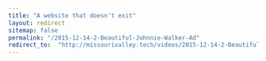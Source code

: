 ```yaml
---
title: "A website that doesn't exit"
layout: redirect
sitemap: false
permalink: "/2015-12-14-2-Beautiful-Johnnie-Walker-Ad"
redirect_to:  "http://missourivalley.tech/videos/2015-12-14-2-Beautiful-Johnnie-Walker-Ad"
---
```

